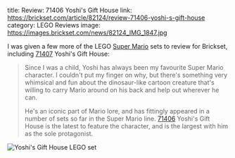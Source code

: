 title: Review: 71406 Yoshi's Gift House
link: https://brickset.com/article/82124/review-71406-yoshi-s-gift-house
category: LEGO Reviews
image: https://images.brickset.com/news/82124_IMG_1847.jpg

I was given a few more of the LEGO [Super Mario](https://brickset.com/news/category-Set-review/theme-Super-Mario) sets to review for Brickset, including [71407](https://brickset.com/article/82124/review-71406-yoshi-s-gift-house) Yoshi's Gift House:

> Since I was a child, Yoshi has always been my favourite Super Mario character. I couldn't put my finger on why, but there's something very whimsical and fun about the dinosaur-like cartoon creature that's willing to carry Mario around on his back and help out wherever he can.
>
> He's an iconic part of Mario lore, and has fittingly appeared in a number of sets so far in the Super Mario line. [71406](https://brickset.com/sets/71406-1) Yoshi's Gift House is the latest to feature the character, and is the largest with him as the sole protagonist.

![Yoshi's Gift House LEGO set](https://images.brickset.com/news/82124_IMG_1847.jpg)

